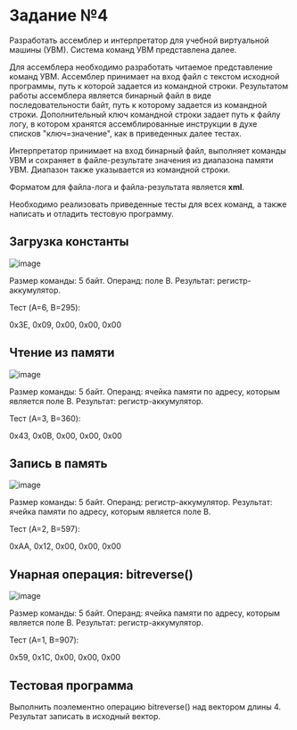 # Задание №4
Разработать ассемблер и интерпретатор для учебной виртуальной машины (УВМ). Система команд УВМ представлена далее.

Для ассемблера необходимо разработать читаемое представление команд УВМ. Ассемблер принимает на вход файл с текстом исходной программы, путь к которой задается из командной строки. Результатом работы ассемблера является бинарный файл в виде последовательности байт, путь к которому задается из командной строки. Дополнительный ключ командной строки задает путь к файлу логу, в котором хранятся ассемблированные инструкции в духе списков "ключ=значение", как в приведенных далее тестах.

Интерпретатор принимает на вход бинарный файл, выполняет команды УВМ и сохраняет в файле-результате значения из диапазона памяти УВМ. Диапазон также указывается из командной строки.

Форматом для файла-лога и файла-результата является **xml**.

Необходимо реализовать приведенные тесты для всех команд, а также написать и отладить тестовую программу.

## **Загрузка константы**

![image](https://github.com/user-attachments/assets/f2e578fe-b7fe-41be-8e7b-fb26742ff914)

Размер команды: 5 байт. Операнд: поле B. Результат: регистр-аккумулятор.

Тест (A=6, B=295):

0x3E, 0x09, 0x00, 0x00, 0x00

## **Чтение из памяти**

![image](https://github.com/user-attachments/assets/4efe681d-1f6d-4dac-b14b-fa915a0744ab)

Размер команды: 5 байт. Операнд: ячейка памяти по адресу, которым является поле B. Результат: регистр-аккумулятор.

Тест (A=3, B=360):

0x43, 0x0B, 0x00, 0x00, 0x00

## **Запись в память**

![image](https://github.com/user-attachments/assets/d7dcebda-590a-4d62-89f8-741e7c5f98fc)

Размер команды: 5 байт. Операнд: регистр-аккумулятор. Результат: ячейка памяти по адресу, которым является поле B.

Тест (A=2, B=597):

0xAA, 0x12, 0x00, 0x00, 0x00

## **Унарная операция: bitreverse()**

![image](https://github.com/user-attachments/assets/44368c41-d591-410e-829f-1491714e16e3)

Размер команды: 5 байт. Операнд: ячейка памяти по адресу, которым является поле B. Результат: регистр-аккумулятор.

Тест (A=1, B=907):

0x59, 0x1C, 0x00, 0x00, 0x00

## **Тестовая программа**

Выполнить поэлементно операцию bitreverse() над вектором длины 4. Результат записать в исходный вектор.